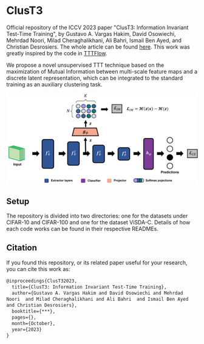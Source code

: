 # ClusT3

Official repository of the ICCV 2023 paper "ClusT3: Information Invariant Test-Time Training", by Gustavo A. Vargas Hakim, David Osowiechi, Mehrdad Noori, Milad Cheraghalikhani, Ali Bahri, Ismail Ben Ayed, and Christian Desrosiers.
The whole article can be found [here](https://arxiv.org/*********).
This work was greatly inspired by the code in [TTTFlow](https://github.com/GustavoVargasHakim/TTTFlow/).

We propose a novel unsupervised TTT technique based on the maximization of Mutual Information between multi-scale feature maps and a discrete latent representation, which can be integrated to the standard training as an auxiliary clustering task.

![Diagram](https://github.com/dosowiechi/ClusT3/blob/master/ClusT3.png)

## Setup 

The repository is divided into two directories: one for the datasets under CIFAR-10 and CIFAR-100 and one for the dataset ViSDA-C. Details of how each code works can be found in their respective READMEs.

## Citation

If you found this repository, or its related paper useful for your research, you can cite this work as:

```
@inproceedings{ClusT32023,
  title={ClusT3: Information Invariant Test-Time Training},
  author={Gustavo A. Vargas Hakim and David Osowiechi and Mehrdad Noori  and Milad Cheraghalikhani and Ali Bahri  and Ismail Ben Ayed and Christian Desrosiers},
  booktitle={***},
  pages={},
  month={October},
  year={2023}
}
```
